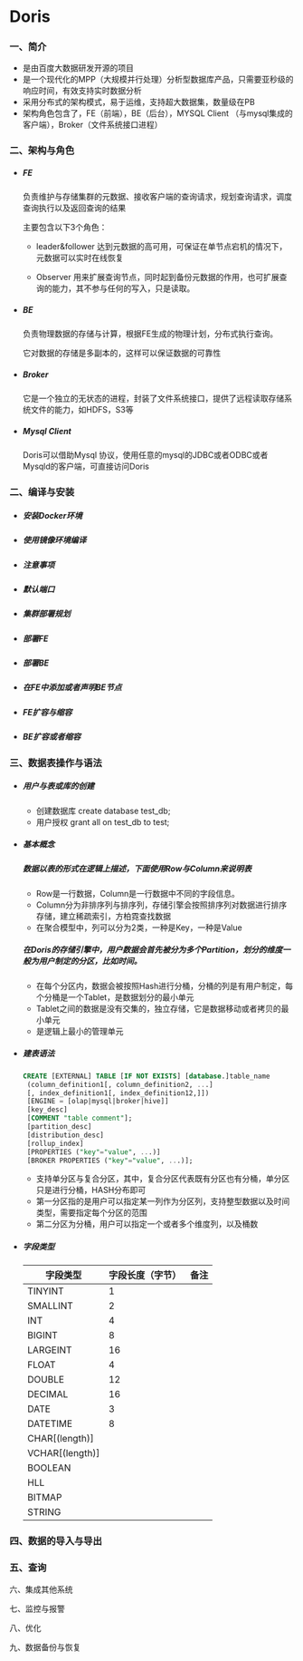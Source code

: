 # Doris

### 一、简介

- 是由百度大数据研发开源的项目
- 是一个现代化的MPP（大规模并行处理）分析型数据库产品，只需要亚秒级的响应时间，有效支持实时数据分析
- 采用分布式的架构模式，易于运维，支持超大数据集，数量级在PB
- 架构角色包含了，FE（前端），BE（后台），MYSQL Client （与mysql集成的客户端），Broker（文件系统接口进程）

### 二、架构与角色

- ##### FE

  负责维护与存储集群的元数据、接收客户端的查询请求，规划查询请求，调度查询执行以及返回查询的结果

  主要包含以下3个角色：

  - leader&follower    达到元数据的高可用，可保证在单节点宕机的情况下，元数据可以实时在线恢复

  - Observer   用来扩展查询节点，同时起到备份元数据的作用，也可扩展查询的能力，其不参与任何的写入，只是读取。

- ##### BE

  负责物理数据的存储与计算，根据FE生成的物理计划，分布式执行查询。

  它对数据的存储是多副本的，这样可以保证数据的可靠性

- ##### Broker

  它是一个独立的无状态的进程，封装了文件系统接口，提供了远程读取存储系统文件的能力，如HDFS，S3等

- ##### Mysql Client

  Doris可以借助Mysql 协议，使用任意的mysql的JDBC或者ODBC或者Mysqld的客户端，可直接访问Doris

### 二、编译与安装

- ##### 安装Docker环境

- ##### 使用镜像环境编译

- ##### 注意事项

- ##### 默认端口

- ##### 集群部署规划

- ##### 部署FE

- ##### 部署BE

- ##### 在FE中添加或者声明BE节点

- ##### FE扩容与缩容

- ##### BE扩容或者缩容

### 三、数据表操作与语法

- ##### 用户与表或库的创建

  - 创建数据库      create database test_db;
  - 用户授权          grant all on test_db to test;

- ##### 基本概念

  ##### 数据以表的形式在逻辑上描述，下面使用Row与Column来说明表

  - Row是一行数据，Column是一行数据中不同的字段信息。
  - Column分为非排序列与排序列，存储引擎会按照排序列对数据进行排序存储，建立稀疏索引，方柏霓查找数据
  - 在聚合模型中，列可以分为2类，一种是Key，一种是Value

  ##### 在Doris的存储引擎中，用户数据会首先被分为多个Partition，划分的维度一般为用户制定的分区，比如时间。

  - 在每个分区内，数据会被按照Hash进行分桶，分桶的列是有用户制定，每个分桶是一个Tablet，是数据划分的最小单元
  - Tablet之间的数据是没有交集的，独立存储，它是数据移动或者拷贝的最小单元
  - 是逻辑上最小的管理单元

- ##### 建表语法

  ```sql
  CREATE [EXTERNAL] TABLE [IF NOT EXISTS] [database.]table_name
   (column_definition1[, column_definition2, ...]
   [, index_definition1[, index_definition12,]])
   [ENGINE = [olap|mysql|broker|hive]]
   [key_desc]
   [COMMENT "table comment"];
   [partition_desc]
   [distribution_desc]
   [rollup_index]
   [PROPERTIES ("key"="value", ...)]
   [BROKER PROPERTIES ("key"="value", ...)];
  ```

  - 支持单分区与复合分区，其中，复合分区代表既有分区也有分桶，单分区只是进行分桶，HASH分布即可
  - 第一分区指的是用户可以指定某一列作为分区列，支持整型数据以及时间类型，需要指定每个分区的范围
  - 第二分区为分桶，用户可以指定一个或者多个维度列，以及桶数

- ##### 字段类型

  | 字段类型        | 字段长度（字节） | 备注 |
  | --------------- | ---------------- | ---- |
  | TINYINT         | 1                |      |
  | SMALLINT        | 2                |      |
  | INT             | 4                |      |
  | BIGINT          | 8                |      |
  | LARGEINT        | 16               |      |
  | FLOAT           | 4                |      |
  | DOUBLE          | 12               |      |
  | DECIMAL         | 16               |      |
  | DATE            | 3                |      |
  | DATETIME        | 8                |      |
  | CHAR[(length)]  |                  |      |
  | VCHAR[(length)] |                  |      |
  | BOOLEAN         |                  |      |
  | HLL             |                  |      |
  | BITMAP          |                  |      |
  | STRING          |                  |      |


### 四、数据的导入与导出

### 五、查询

六、集成其他系统

七、监控与报警

八、优化

九、数据备份与恢复

